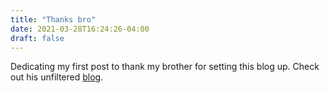 ```yaml
---
title: "Thanks bro"
date: 2021-03-28T16:24:26-04:00
draft: false
---
```


Dedicating my first post to thank my brother for setting this blog up.
Check out his unfiltered [blog](www.andyytea.github.io).
